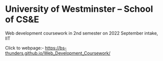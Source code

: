 # University of Westminster – School of CS&E
Web development coursework in 2nd semester on 2022 September intake, IIT

Click to webpage:- https://bs-thunders.github.io/Web_Development_Coursework/
